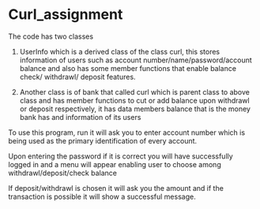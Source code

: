 # Curl_assignment

The code has two classes 

1) UserInfo which is a derived class of the class curl, this stores information of users such as account number/name/password/account balance and also has some member functions that enable balance check/ withdrawl/ deposit features.

2) Another class is of bank that called curl which is parent class to above class and has member functions to cut or add balance upon withdrawl or deposit respectively, it has data members balance that is the money bank has and information of its users

To use this program, run it will ask you to enter account number which is being used as the primary identification of every account.

Upon entering the password if it is correct you will have successfully logged in and a menu will appear enabling user to choose among withdrawl/deposit/check balance

If deposit/withdrawl is chosen it will ask you the amount and if the transaction is possible it will show a successful message.

